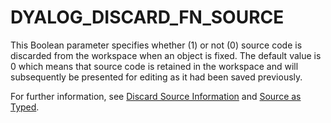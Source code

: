 <h1 class="heading"><span class="name">DYALOG_DISCARD_FN_SOURCE</span></h1>

This Boolean parameter specifies whether (1) or not (0) source code is discarded from the workspace when an object is fixed. The default value is 0 which means that source code is retained in the workspace and will subsequently be presented for editing as it had been saved previously.

For further information, see [Discard Source Information](../../../language-reference-guide/the-i-beam-operator/discard-source-information) and [Source as Typed](../../../earlier-release-notes/release-notes-v19-0/introduction/source-as-typed).
